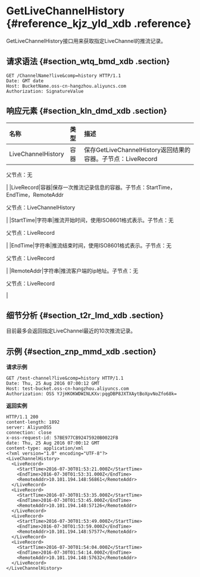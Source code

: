 # GetLiveChannelHistory {#reference_kjz_yld_xdb .reference}

GetLiveChannelHistory接口用来获取指定LiveChannel的推流记录。

## 请求语法 {#section_wtq_bmd_xdb .section}

```
GET /ChannelName?live&comp=history HTTP/1.1
Date: GMT date
Host: BucketName.oss-cn-hangzhou.aliyuncs.com
Authorization: SignatureValue
```

## 响应元素 {#section_kln_dmd_xdb .section}

|名称|类型|描述|
|:-|:-|:-|
|LiveChannelHistory|容器|保存GetLiveChannelHistory返回结果的容器。子节点：LiveRecord

父节点：无

|
|LiveRecord|容器|保存一次推流记录信息的容器。子节点：StartTime，EndTime，RemoteAddr

父节点：LiveChannelHistory

|
|StartTime|字符串|推流开始时间，使用ISO8601格式表示。子节点：无

父节点：LiveRecord

|
|EndTime|字符串|推流结束时间，使用ISO8601格式表示。子节点：无

父节点：LiveRecord

|
|RemoteAddr|字符串|推流客户端的ip地址。子节点：无

父节点：LiveRecord

|

## 细节分析 {#section_t2r_lmd_xdb .section}

目前最多会返回指定LiveChannel最近的10次推流记录。

## 示例 {#section_znp_mmd_xdb .section}

**请求示例**

```
GET /test-channel?live&comp=history HTTP/1.1
Date: Thu, 25 Aug 2016 07:00:12 GMT
Host: test-bucket.oss-cn-hangzhou.aliyuncs.com
Authorization: OSS YJjHKOKWDWINLKXv:pqgDBP8JXTXAytBoXpvNoZfo68k=
```

**返回实例**

```
HTTP/1.1 200
content-length: 1892
server: AliyunOSS
connection: close
x-oss-request-id: 57BE977CB92475920B0022FB
date: Thu, 25 Aug 2016 07:00:12 GMT
content-type: application/xml
<?xml version="1.0" encoding="UTF-8"?>
<LiveChannelHistory>
  <LiveRecord>
    <StartTime>2016-07-30T01:53:21.000Z</StartTime>
    <EndTime>2016-07-30T01:53:31.000Z</EndTime>
    <RemoteAddr>10.101.194.148:56861</RemoteAddr>
  </LiveRecord>
  <LiveRecord>
    <StartTime>2016-07-30T01:53:35.000Z</StartTime>
    <EndTime>2016-07-30T01:53:45.000Z</EndTime>
    <RemoteAddr>10.101.194.148:57126</RemoteAddr>
  </LiveRecord>
  <LiveRecord>
    <StartTime>2016-07-30T01:53:49.000Z</StartTime>
    <EndTime>2016-07-30T01:53:59.000Z</EndTime>
    <RemoteAddr>10.101.194.148:57577</RemoteAddr>
  </LiveRecord>
  <LiveRecord>
    <StartTime>2016-07-30T01:54:04.000Z</StartTime>
    <EndTime>2016-07-30T01:54:14.000Z</EndTime>
    <RemoteAddr>10.101.194.148:57632</RemoteAddr>
  </LiveRecord>
</LiveChannelHistory>
```


